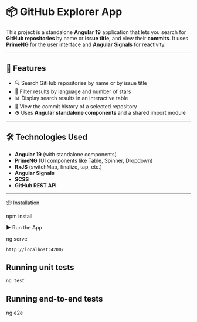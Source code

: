 # 📦 GitHub Explorer App

This project is a standalone **Angular 19** application that lets you search for **GitHub repositories** by name or **issue title**, and view their **commits**. It uses **PrimeNG** for the user interface and **Angular Signals** for reactivity.

---

## 🚀 Features

- 🔍 Search GitHub repositories by name or by issue title
- 🧰 Filter results by language and number of stars
- 📊 Display search results in an interactive table
- 🔗 View the commit history of a selected repository
- ⚙️ Uses **Angular standalone components** and a shared import module

---

## 🛠️ Technologies Used

- **Angular 19** (with standalone components)
- **PrimeNG** (UI components like Table, Spinner, Dropdown)
- **RxJS** (switchMap, finalize, tap, etc.)
- **Angular Signals**
- **SCSS**
- **GitHub REST API**

---
📦 Installation

npm install

▶️ Run the App

ng serve

`http://localhost:4200/`


## Running unit tests

```
ng test
```

## Running end-to-end tests

ng e2e
```


